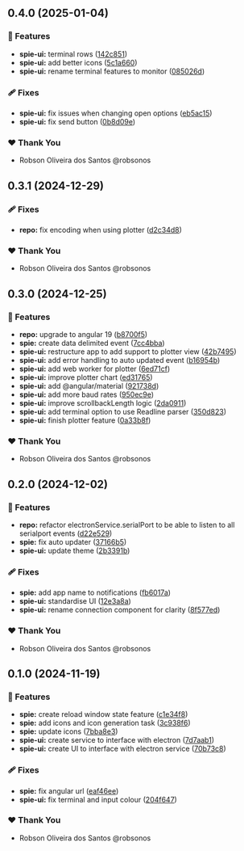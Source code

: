 ## 0.4.0 (2025-01-04)

### 🚀 Features

- **spie-ui:** terminal rows ([142c851](https://github.com/robsonos/spie/commit/142c851))
- **spie-ui:** add better icons ([5c1a660](https://github.com/robsonos/spie/commit/5c1a660))
- **spie-ui:** rename terminal features to monitor ([085026d](https://github.com/robsonos/spie/commit/085026d))

### 🩹 Fixes

- **spie-ui:** fix issues when changing open options ([eb5ac15](https://github.com/robsonos/spie/commit/eb5ac15))
- **spie-ui:** fix send button ([0b8d09e](https://github.com/robsonos/spie/commit/0b8d09e))

### ❤️ Thank You

- Robson Oliveira dos Santos @robsonos

## 0.3.1 (2024-12-29)

### 🩹 Fixes

- **repo:** fix encoding when using plotter ([d2c34d8](https://github.com/robsonos/spie/commit/d2c34d8))

### ❤️ Thank You

- Robson Oliveira dos Santos @robsonos

## 0.3.0 (2024-12-25)

### 🚀 Features

- **repo:** upgrade to angular 19 ([b8700f5](https://github.com/robsonos/spie/commit/b8700f5))
- **spie:** create data delimited event ([7cc4bba](https://github.com/robsonos/spie/commit/7cc4bba))
- **spie-ui:** restructure app to add support to plotter view ([42b7495](https://github.com/robsonos/spie/commit/42b7495))
- **spie-ui:** add error handling to auto updated event ([b16954b](https://github.com/robsonos/spie/commit/b16954b))
- **spie-ui:** add web worker for plotter ([6ed71cf](https://github.com/robsonos/spie/commit/6ed71cf))
- **spie-ui:** improve plotter chart ([ed31765](https://github.com/robsonos/spie/commit/ed31765))
- **spie-ui:** add @angular/material ([921738d](https://github.com/robsonos/spie/commit/921738d))
- **spie-ui:** add more baud rates ([950ec9e](https://github.com/robsonos/spie/commit/950ec9e))
- **spie-ui:** improve scrollbackLength logic ([2da0911](https://github.com/robsonos/spie/commit/2da0911))
- **spie-ui:** add terminal option to use Readline parser ([350d823](https://github.com/robsonos/spie/commit/350d823))
- **spie-ui:** finish plotter feature ([0a33b8f](https://github.com/robsonos/spie/commit/0a33b8f))

### ❤️ Thank You

- Robson Oliveira dos Santos @robsonos

## 0.2.0 (2024-12-02)


### 🚀 Features

- **repo:** refactor electronService.serialPort to be able to listen to all serialport events ([d22e529](https://github.com/robsonos/spie/commit/d22e529))
- **spie:** fix auto updater ([37166b5](https://github.com/robsonos/spie/commit/37166b5))
- **spie-ui:** update theme ([2b3391b](https://github.com/robsonos/spie/commit/2b3391b))

### 🩹 Fixes

- **spie:** add app name to notifications ([fb6017a](https://github.com/robsonos/spie/commit/fb6017a))
- **spie-ui:** standardise UI ([12e3a8a](https://github.com/robsonos/spie/commit/12e3a8a))
- **spie-ui:** rename connection component for clarity ([8f577ed](https://github.com/robsonos/spie/commit/8f577ed))

### ❤️  Thank You

- Robson Oliveira dos Santos @robsonos

## 0.1.0 (2024-11-19)


### 🚀 Features

- **spie:** create reload window state feature ([c1e34f8](https://github.com/robsonos/spie/commit/c1e34f8))
- **spie:** add icons and icon generation task ([3c938f6](https://github.com/robsonos/spie/commit/3c938f6))
- **spie:** update icons ([7bba8e3](https://github.com/robsonos/spie/commit/7bba8e3))
- **spie-ui:** create service to interface with electron ([7d7aab1](https://github.com/robsonos/spie/commit/7d7aab1))
- **spie-ui:** create UI to interface with electron service ([70b73c8](https://github.com/robsonos/spie/commit/70b73c8))

### 🩹 Fixes

- **spie:** fix angular url ([eaf46ee](https://github.com/robsonos/spie/commit/eaf46ee))
- **spie-ui:** fix terminal and input colour ([204f647](https://github.com/robsonos/spie/commit/204f647))

### ❤️  Thank You

- Robson Oliveira dos Santos @robsonos